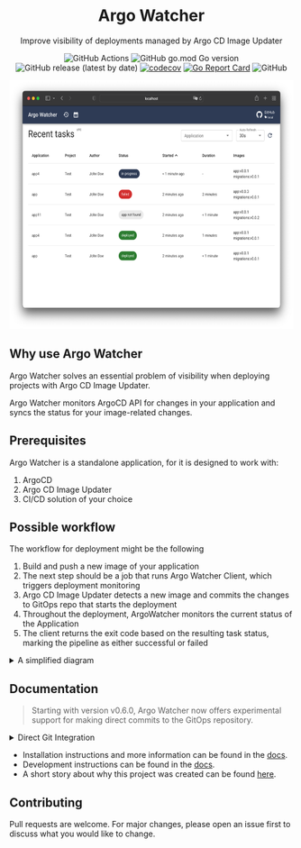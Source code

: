 <div align="center">

# Argo Watcher
Improve visibility of deployments managed by Argo CD Image Updater

![GitHub Actions](https://img.shields.io/github/actions/workflow/status/shini4i/argo-watcher/run-tests-and-sonar-scan.yml?branch=main)
![GitHub go.mod Go version](https://img.shields.io/github/go-mod/go-version/shini4i/argo-watcher)
![GitHub release (latest by date)](https://img.shields.io/github/v/release/shini4i/argo-watcher)
[![codecov](https://codecov.io/gh/shini4i/argo-watcher/graph/badge.svg?token=9JI19X0BIN)](https://codecov.io/gh/shini4i/argo-watcher)
[![Go Report Card](https://goreportcard.com/badge/github.com/shini4i/argo-watcher)](https://goreportcard.com/report/github.com/shini4i/argo-watcher)
![GitHub](https://img.shields.io/github/license/shini4i/argo-watcher)

<img src="https://raw.githubusercontent.com/shini4i/assets/main/src/argo-watcher/demo.png" alt="Showcase" height="441" width="620">
</div>

## Why use Argo Watcher

Argo Watcher solves an essential problem of visibility when deploying projects with Argo CD Image Updater.

Argo Watcher monitors ArgoCD API for changes in your application and syncs the status for your image-related changes.

## Prerequisites

Argo Watcher is a standalone application, for it is designed to work with:

1. ArgoCD
2. Argo CD Image Updater
3. CI/CD solution of your choice

## Possible workflow

The workflow for deployment might be the following
1. Build and push a new image of your application
2. The next step should be a job that runs Argo Watcher Client, which triggers deployment monitoring
3. Argo CD Image Updater detects a new image and commits the changes to GitOps repo that starts the deployment
4. Throughout the deployment, ArgoWatcher monitors the current status of the Application
5. The client returns the exit code based on the resulting task status, marking the pipeline as either successful or failed

<details>
<summary>A simplified diagram</summary>
<div align="center">

```mermaid
graph TD
    Dev[Dev] --> Commit{Commit changes to the git repository}
    Commit --> Pipeline[Build pipeline triggered]
    Pipeline --> Docker[Docker image build and published]
    Docker --> Task[Pipeline adds a task to Argo-Watcher]
    Task --> Check[Argo-Watcher checks Argo CD Api for an update]
    Check --> Decision{Is ArgoCD Application running on the expected image?}
    Decision -->|Yes| Success[Pipeline is marked as a success]
    Decision -->|No| Retry[Check API again]
    Retry --> TimeoutDecision{Has pre-defined timeout elapsed?}
    TimeoutDecision -->|Yes| Failed[Pipeline is marked as failed]
    TimeoutDecision -->|No| Check
```

</div>
</details>

## Documentation

> Starting with version v0.6.0, Argo Watcher now offers experimental support for making direct commits to the GitOps repository.

<details>
<summary>Direct Git Integration</summary>
If you've been using Argo CD Image Updater across hundreds of applications, you might have noticed that the latency in detecting new images can sometimes slow down your deployments considerably.

To address the challenges with deployment latency, we're excited to unveil an experimental feature in Argo Watcher that allows direct commits to your GitOps repository.

We remain committed to supporting the straightforward scenario where users simply check the Application status. This ensures flexibility for those who prefer or need to use the original method.

For those looking to experiment with faster image updates, you can leverage the new direct commit capability using the following annotations.

```yaml
  annotations:
    argo-watcher/managed: "true"
    argo-watcher/managed-images: "app=ghcr.io/shini4i/argo-watcher"
    argo-watcher/app.helm.image-tag: "image.tag"
```
This configuration will require mounting ssh key to the container. Support for this configuration is available in helm chart starting from verion `0.4.0`.

⚠️ Important Note Regarding Direct Commit Feature:

Please be aware that when using the direct commit feature, Argo Watcher does not verify the actual availability of the image. It assumes and trusts that the tag received from the client is correct. Ensure you have processes in place to validate image tags before relying on this feature.
</details>

- Installation instructions and more information can be found in the [docs](docs/installation.md).
- Development instructions can be found in the [docs](docs/development.md).
- A short story about why this project was created can be found [here](https://medium.com/dyninno/a-journey-to-gitops-9aa445474eb6).

## Contributing
Pull requests are welcome. For major changes, please open an issue first to discuss what you would like to change.
